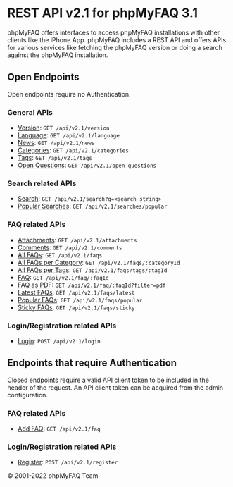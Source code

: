 # REST API v2.1 for phpMyFAQ 3.1

phpMyFAQ offers interfaces to access phpMyFAQ installations with other clients like the iPhone App. phpMyFAQ includes a
REST API and offers APIs for various services like fetching the phpMyFAQ version or doing a search against the
phpMyFAQ installation.

## Open Endpoints

Open endpoints require no Authentication.

### General APIs

- [Version](api-docs/version.md): `GET /api/v2.1/version`
- [Language](api-docs/language.md): `GET /api/v2.1/language`
- [News](api-docs/news.md): `GET /api/v2.1/news`
- [Categories](api-docs/categories.md): `GET /api/v2.1/categories`
- [Tags](api-docs/tags.md): `GET /api/v2.1/tags`
- [Open Questions](api-docs/open-questions.md): `GET /api/v2.1/open-questions`

### Search related APIs

- [Search](api-docs/search.md): `GET /api/v2.1/search?q=<search string>`
- [Popular Searches](api-docs/searches/popular.md): `GET /api/v2.1/searches/popular`

### FAQ related APIs

- [Attachments](api-docs/attachments.md): `GET /api/v2.1/attachments`
- [Comments](api-docs/comments.md): `GET /api/v2.1/comments`
- [All FAQs](api-docs/faqs.md): `GET /api/v2.1/faqs`
- [All FAQs per Category](api-docs/faqs/categoryId.md): `GET /api/v2.1/faqs/:categoryId`
- [All FAQs per Tags](api-docs/faqs/tags.md): `GET /api/v2.1/faqs/tags/:tagId`
- [FAQ](api-docs/faq.md): `GET /api/v2.1/faq/:faqId`
- [FAQ as PDF](api-docs/faq/pdf.md): `GET /api/v2.1/faq/:faqId?filter=pdf`
- [Latest FAQs](api-docs/faqs/latest.md): `GET /api/v2.1/faqs/latest`
- [Popular FAQs](api-docs/faqs/popular.md): `GET /api/v2.1/faqs/popular`
- [Sticky FAQs](api-docs/faqs/sticky.md): `GET /api/v2.1/faqs/sticky`

### Login/Registration related APIs

- [Login](api-docs/login.md): `POST /api/v2.1/login`

## Endpoints that require Authentication

Closed endpoints require a valid API client token to be included in the header of the request. An API client token can
be acquired from the admin configuration.

### FAQ related APIs

- [Add FAQ](api-docs/faq/post.md): `GET /api/v2.1/faq`

### Login/Registration related APIs

- [Register](api-docs/register.md): `POST /api/v2.1/register`

© 2001-2022 phpMyFAQ Team
